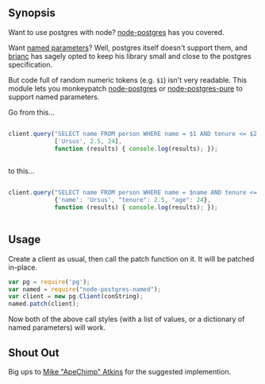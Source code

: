Synopsis
--------

Want to use postgres with node? [node-postgres](https://github.com/brianc/node-postgres) has you covered.

Want [named parameters](https://github.com/brianc/node-postgres/issues/268)? Well, postgres itself doesn't support them, and [brianc](https://github.com/brianc) has sagely opted to keep his library small and close to the postgres specification.

But code full of random numeric tokens (e.g. `$1`) isn't very readable. This module lets you monkeypatch [node-postgres](https://github.com/brianc/node-postgres) or [node-postgres-pure](https://github.com/brianc/node-postgres-pure) to support named parameters.

Go from this...

```javascript

client.query("SELECT name FROM person WHERE name = $1 AND tenure <= $2 AND age <= $3",
             ['Ursus', 2.5, 24],
             function (results) { console.log(results); });
             
```

to this...

```javascript

client.query("SELECT name FROM person WHERE name = $name AND tenure <= $tenure AND age <= $age",
             {'name': 'Ursus', "tenure": 2.5, "age": 24},
             function (results) { console.log(results); });
     
```

Usage
-----

Create a client as usual, then call the patch function on it. It will be patched in-place.

```javascript
var pg = require('pg'); 
var named = require("node-postgres-named");
var client = new pg.Client(conString);
named.patch(client);
```

Now both of the above call styles (with a list of values, or a dictionary of named parameters) will work.

Shout Out
---------

Big ups to [Mike "ApeChimp" Atkins](https://github.com/apechimp) for the suggested implemention.
